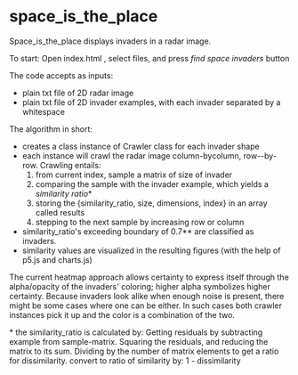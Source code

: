 # space_is_the_place

Space_is_the_place displays invaders in a radar image. 

To start: Open index.html , select files, and press *find space invaders* button

The code accepts as inputs:
- plain txt file of 2D radar image
- plain txt file of 2D invader examples, with each invader separated by a whitespace

The algorithm in short:
- creates a class instance of Crawler class for each invader shape
- each instance will crawl the radar image column-bycolumn, row--by-row. Crawling entails: 
  1. from current index, sample a matrix of size of invader 
  2. comparing the sample with the invader example, which yields a *similarity ratio**
  3. storing the {similarity_ratio, size, dimensions, index} in an array called results
  4. stepping to the next sample by increasing row or column
- similarity_ratio's exceeding boundary of 0.7** are classified as invaders.
- similarity values are visualized in the resulting figures (with the help of p5.js and charts.js)


The current heatmap approach allows certainty to express itself through the alpha/opacity of the invaders' coloring; higher alpha symbolizes higher certainty.
Because invaders look alike when enough noise is present, there might be some cases where one can be either. In such cases both crawler instances pick it up and the color is a combination of the two.

<nowiki>*</nowiki> the similarity_ratio is calculated by:
Getting residuals by subtracting example from sample-matrix. 
Squaring the residuals, and reducing the matrix to its sum. 
Dividing by the number of matrix elements to get a ratio for dissimilarity.
convert to ratio of similarity by: 1 - dissimilarity
